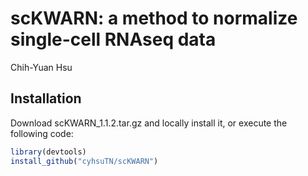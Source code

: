 # scKWARN: a method to normalize single-cell RNAseq data
Chih-Yuan Hsu

## Installation
Download scKWARN_1.1.2.tar.gz and locally install it, or execute the following code:
``` r
library(devtools)
install_github("cyhsuTN/scKWARN")
```
